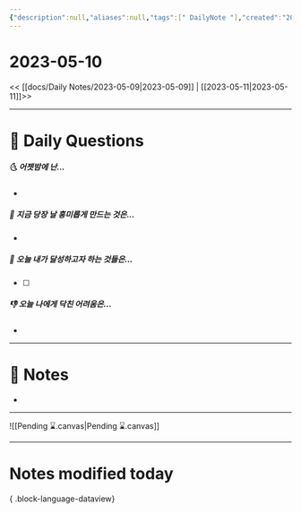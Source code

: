 ```yaml
---
{"description":null,"aliases":null,"tags":[" DailyNote "],"created":"2023-05-10T17:43:11","updated":"2023-07-15T21:30:20","title":"2023-05-10","dg-publish":true,"permalink":"/docs/daily-notes/2023-05-10/","dgPassFrontmatter":true}
---
```



# 2023-05-10

<< [[docs/Daily Notes/2023-05-09\|2023-05-09]] | [[2023-05-11\|2023-05-11]]>>

---

# 📅 Daily Questions

##### 🌜 어젯밤에 난...

- 

##### 🙌 지금 당장 날 흥미롭게 만드는 것은...

- 

##### 🚀 오늘 내가 달성하고자 하는 것들은...

- [ ] 

##### 👎 오늘 나에게 닥친 어려움은...

- 

---

# 📝 Notes

- 

___

![[Pending ⌛.canvas\|Pending ⌛.canvas]]

---

# Notes modified today


{ .block-language-dataview}
